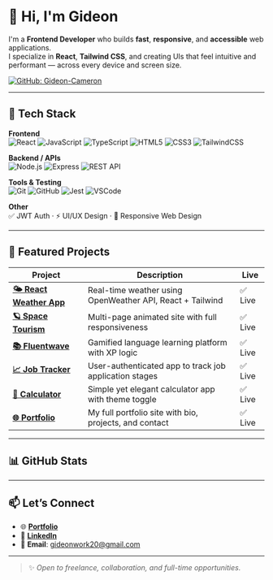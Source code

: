 # 👋 Hi, I'm Gideon

I'm a **Frontend Developer** who builds **fast**, **responsive**, and **accessible** web applications.  
I specialize in **React**, **Tailwind CSS**, and creating UIs that feel intuitive and performant — across every device and screen size.

[![GitHub: Gideon-Cameron](https://img.shields.io/github/followers/Gideon-Cameron?label=Follow&style=social)](https://github.com/Gideon-Cameron)

---

## 🚀 Tech Stack

**Frontend**  
![React](https://img.shields.io/badge/-React-61DAFB?style=flat&logo=react&logoColor=black)
![JavaScript](https://img.shields.io/badge/-JavaScript-F7DF1E?style=flat&logo=javascript&logoColor=black)
![TypeScript](https://img.shields.io/badge/-TypeScript-3178C6?style=flat&logo=typescript&logoColor=white)
![HTML5](https://img.shields.io/badge/-HTML5-E34F26?style=flat&logo=html5&logoColor=white)
![CSS3](https://img.shields.io/badge/-CSS3-1572B6?style=flat&logo=css3&logoColor=white)
![TailwindCSS](https://img.shields.io/badge/-TailwindCSS-38B2AC?style=flat&logo=tailwind-css&logoColor=white)

**Backend / APIs**  
![Node.js](https://img.shields.io/badge/-Node.js-339933?style=flat&logo=node.js&logoColor=white)
![Express](https://img.shields.io/badge/-Express.js-000000?style=flat&logo=express&logoColor=white)
![REST API](https://img.shields.io/badge/-REST%20API-005571?style=flat)

**Tools & Testing**  
![Git](https://img.shields.io/badge/-Git-F05032?style=flat&logo=git&logoColor=white)
![GitHub](https://img.shields.io/badge/-GitHub-181717?style=flat&logo=github)
![Jest](https://img.shields.io/badge/-Jest-C21325?style=flat&logo=jest&logoColor=white)
![VSCode](https://img.shields.io/badge/-VS%20Code-007ACC?style=flat&logo=visual-studio-code&logoColor=white)

**Other**  
✅ JWT Auth · ⚡ UI/UX Design · 📱 Responsive Web Design

---

## 🌟 Featured Projects

| Project | Description | Live |
|--------|-------------|------|
| **[🌤️ React Weather App](https://gideon-cameron.github.io/React-Weather-App/)** | Real-time weather using OpenWeather API, React + Tailwind | ✅ Live |
| **[🪐 Space Tourism](https://space-tourism-main1.netlify.app/)** | Multi-page animated site with full responsiveness | ✅ Live |
| **[📚 Fluentwave](https://fluentwave-beta.netlify.app/)** | Gamified language learning platform with XP logic | ✅ Live |
| **[📈 Job Tracker](https://job-trackerz.netlify.app/)** | User-authenticated app to track job application stages | ✅ Live |
| **[🧮 Calculator](https://gideon-cameron.github.io/Calculator-app/)** | Simple yet elegant calculator app with theme toggle | ✅ Live |
| **[🌐 Portfolio](https://gideons-work-portfolio.netlify.app/)** | My full portfolio site with bio, projects, and contact | ✅ Live |

---

## 📊 GitHub Stats



---

## 📫 Let’s Connect

- 🌐 [**Portfolio**](https://gideons-work-portfolio.netlify.app/)
- 💼 [**LinkedIn**](https://www.linkedin.com/in/gideon-cameron-335801263/)
- 📧 **Email**: [gideonwork20@gmail.com](mailto:gideonwork20@gmail.com)

---

> ✨ *Open to freelance, collaboration, and full-time opportunities.*


